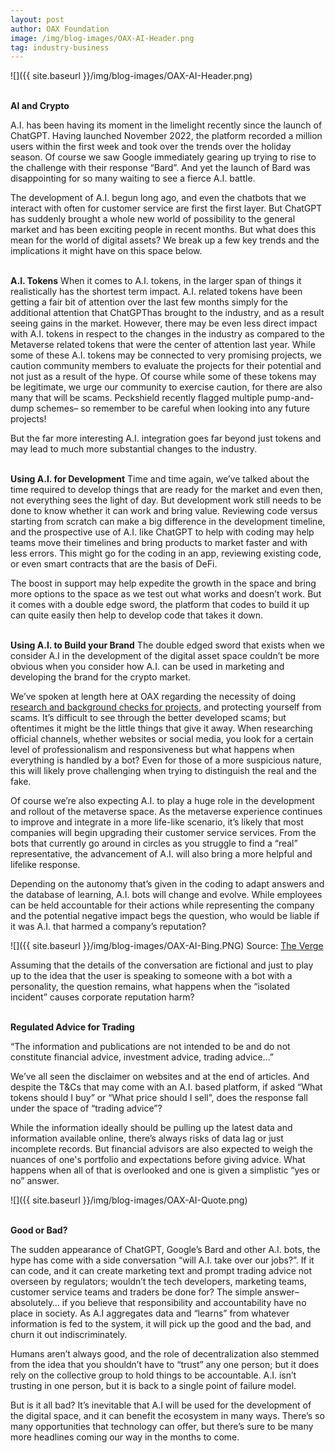 ```yaml
---
layout: post
author: OAX Foundation
image: /img/blog-images/OAX-AI-Header.png
tag: industry-business
---
```


![]({{ site.baseurl }}/img/blog-images/OAX-AI-Header.png)

<br><b>AI and Crypto</b>

A.I. has been having its moment in the limelight recently since the launch of ChatGPT. Having launched November 2022, the platform recorded a million users within the first week and took over the trends over the holiday season. Of course we saw Google immediately gearing up trying to rise to the challenge with their response “Bard”. And yet the launch of Bard was disappointing for so many waiting to see a fierce A.I. battle.

The development of A.I. begun long ago, and even the chatbots that we interact with often for customer service are first the first layer. But ChatGPT has suddenly brought a whole new world of possibility to the general market and has been exciting people in recent months. But what does this mean for the world of digital assets? We break up a few key trends and the implications it might have on this space below.

<br>
<b>A.I. Tokens</b>
When it comes to A.I. tokens, in the larger span of things it realistically has the shortest term impact. A.I. related tokens have been getting a fair bit of attention over the last few months simply for the additional attention that ChatGPThas brought to the industry, and as a result seeing gains in the market. However, there may be even less direct impact with A.I. tokens in respect to the changes in the industry as compared to the Metaverse related tokens that were the center of attention last year. While some of these A.I. tokens may be connected to very promising projects, we caution community members to evaluate the projects for their potential and not just as a result of the hype. Of course while some of these tokens may be legitimate, we urge our community to exercise caution, for there are also many that will be scams. Peckshield recently flagged multiple pump-and-dump schemes– so remember to be careful when looking into any future projects!

But the far more interesting A.I. integration goes far beyond just tokens and may lead to much more substantial changes to the industry.

<br>
<b>Using A.I. for Development</b>
Time and time again, we’ve talked about the time required to develop things that are ready for the market and even then, not everything sees the light of day. But development work still needs to be done to know whether it can work and bring value. Reviewing code versus starting from scratch can make a big difference in the development timeline, and the prospective use of A.I. like ChatGPT to help with coding may help teams move their timelines and bring products to market faster and with less errors. This might go for the coding in an app, reviewing existing code, or even smart contracts that are the basis of DeFi. 

The boost in support may help expedite the growth in the space and bring more options to the space as we test out what works and doesn’t work. But it comes with a double edge sword, the platform that codes to build it up can quite easily then help to develop code that takes it down. 

<br>
<b>Using A.I. to Build your Brand</b>
The double edged sword that exists when we consider A.I in the development of the digital asset space couldn’t be more obvious when you consider how A.I. can be used in marketing and developing the brand for the crypto market. 

We’ve spoken at length here at OAX regarding the necessity of doing <a href="https://www.oax.org/2022/09/14/Doing-Your-Research-in-a-Crypto-World.html">research and background checks for projects</a>, and protecting yourself from scams. It’s difficult to see through the better developed scams; but oftentimes it might be the little things that give it away. When researching official channels, whether websites or social media, you look for a certain level of professionalism and responsiveness but what happens when everything is handled by a bot? Even for those of a more suspicious nature, this will likely prove challenging when trying to distinguish the real and the fake.

Of course we’re also expecting A.I. to play a huge role in the development and rollout of the metaverse space. As the metaverse experience continues to improve and integrate in a more life-like scenario, it’s likely that most companies will begin upgrading their customer service services. From the bots that currently go around in circles as you struggle to find a “real” representative, the advancement of A.I. will also bring a more helpful and lifelike response. 

Depending on the autonomy that’s given in the coding to adapt answers and the database of learning, A.I. bots will change and evolve. While employees can be held accountable for their actions while representing the company and the potential negative impact begs the question, who would be liable if it was A.I. that harmed a company’s reputation?

![]({{ site.baseurl }}/img/blog-images/OAX-AI-Bing.PNG)
Source: <a href="https://www.theverge.com/2023/2/15/23599072/microsoft-ai-bing-personality-conversations-spy-employees-webcams">The Verge</a>

Assuming that the details of the conversation are fictional and just to play up to the idea that the user is speaking to someone with a bot with a personality, the question remains, what happens when the “isolated incident” causes corporate reputation harm? 

<br>
<b>Regulated Advice for Trading</b>

“The information and publications are not intended to be and do not constitute financial advice, investment advice, trading advice…”

We’ve all seen the disclaimer on websites and at the end of articles. And despite the T&Cs that may come with an A.I. based platform, if asked “What tokens should I buy” or “What price should I sell”, does the response fall under the space of “trading advice”?

While the information ideally should be pulling up the latest data and information available online, there’s always risks of data lag or just incomplete records. But financial advisors are also expected to weigh the nuances of one's portfolio and expectations before giving advice. What happens when all of that is overlooked and one is given a simplistic “yes or no” answer. 

![]({{ site.baseurl }}/img/blog-images/OAX-AI-Quote.png)

<br>
<b>Good or Bad?</b>

The sudden appearance of ChatGPT, Google’s Bard and other A.I. bots, the hype has come with a side conversation “will A.I. take over our jobs?”. If it can code, and it can create marketing text and prompt trading advice not overseen by regulators; wouldn’t the tech developers, marketing teams, customer service teams and traders be done for? The simple answer– absolutely… if you believe that responsibility and accountability have no place in society. As A.I aggregates data and “learns” from whatever information is fed to the system, it will pick up the good and the bad, and churn it out indiscriminately.

Humans aren’t always good, and the role of decentralization also stemmed from the idea that you shouldn’t have to “trust” any one person; but it does rely on the collective group to hold things to be accountable. A.I. isn’t trusting in one person, but it is back to a single point of failure model. 

But is it all bad? It’s inevitable that A.I will be used for the development of the digital space, and it can benefit the ecosystem in many ways. There’s so many opportunities that technology can offer, but there’s sure to be many more headlines coming our way in the months to come. 
